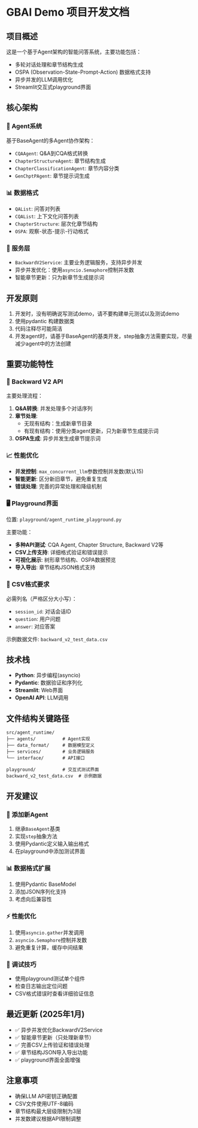 # GBAI Demo 项目开发文档

## 项目概述
这是一个基于Agent架构的智能问答系统，主要功能包括：
- 多轮对话处理和章节结构生成
- OSPA (Observation-State-Prompt-Action) 数据格式支持
- 异步并发的LLM调用优化
- Streamlit交互式playground界面

## 核心架构

### 🤖 Agent系统
基于BaseAgent的多Agent协作架构：
- `CQAAgent`: Q&A到CQA格式转换
- `ChapterStructureAgent`: 章节结构生成
- `ChapterClassificationAgent`: 章节内容分类
- `GenChptPAgent`: 章节提示词生成

### 📊 数据格式
- `QAList`: 问答对列表
- `CQAList`: 上下文化问答列表  
- `ChapterStructure`: 层次化章节结构
- `OSPA`: 观察-状态-提示-行动格式

### 🔄 服务层
- `BackwardV2Service`: 主要业务逻辑服务，支持异步并发
- 异步并发优化：使用`asyncio.Semaphore`控制并发数
- 智能章节更新：只为新章节生成提示词

## 开发原则
1. 开发时，没有明确说写测试demo，请不要构建单元测试以及测试demo
2. 使用pydantic 构建数据类
3. 代码注释尽可能简洁
4. 开发agent时，请基于BaseAgent的基类开发，step抽象方法需要实现，尽量减少agent中的方法创建

## 重要功能特性

### 🚀 Backward V2 API
主要处理流程：
1. **Q&A转换**: 并发处理多个对话序列
2. **章节处理**: 
   - 无现有结构：生成新章节目录
   - 有现有结构：使用分类agent更新，只为新章节生成提示词
3. **OSPA生成**: 异步并发生成章节提示词

### 📈 性能优化
- **并发控制**: `max_concurrent_llm`参数控制并发数(默认15)
- **智能更新**: 区分新旧章节，避免重复生成
- **错误处理**: 完善的异常处理和降级机制

### 🖥️ Playground界面
位置: `playground/agent_runtime_playground.py`

主要功能：
- **多种API测试**: CQA Agent, Chapter Structure, Backward V2等
- **CSV上传支持**: 详细格式验证和错误提示
- **可视化展示**: 树形章节结构、OSPA数据预览
- **导入导出**: 章节结构JSON格式支持

### 📄 CSV格式要求
必需列名（严格区分大小写）：
- `session_id`: 对话会话ID
- `question`: 用户问题  
- `answer`: 对应答案

示例数据文件: `backward_v2_test_data.csv`

## 技术栈
- **Python**: 异步编程(asyncio)
- **Pydantic**: 数据验证和序列化
- **Streamlit**: Web界面
- **OpenAI API**: LLM调用

## 文件结构关键路径
```
src/agent_runtime/
├── agents/          # Agent实现
├── data_format/     # 数据模型定义
├── services/        # 业务逻辑服务
└── interface/       # API接口

playground/          # 交互式测试界面
backward_v2_test_data.csv  # 示例数据
```

## 开发建议

### 🔧 添加新Agent
1. 继承`BaseAgent`基类
2. 实现`step`抽象方法
3. 使用Pydantic定义输入输出格式
4. 在playground中添加测试界面

### 📊 数据格式扩展
1. 使用Pydantic BaseModel
2. 添加JSON序列化支持
3. 考虑向后兼容性

### ⚡ 性能优化
1. 使用`asyncio.gather`并发调用
2. `asyncio.Semaphore`控制并发数
3. 避免重复计算，缓存中间结果

### 🐛 调试技巧
- 使用playground测试单个组件
- 检查日志输出定位问题
- CSV格式错误时查看详细验证信息

## 最近更新 (2025年1月)
- ✅ 异步并发优化BackwardV2Service
- ✅ 智能章节更新（只处理新章节）
- ✅ 完善CSV上传验证和错误处理  
- ✅ 章节结构JSON导入导出功能
- ✅ playground界面全面增强

## 注意事项
- 确保LLM API密钥正确配置
- CSV文件使用UTF-8编码
- 章节结构最大层级限制为3层
- 并发数建议根据API限制调整
